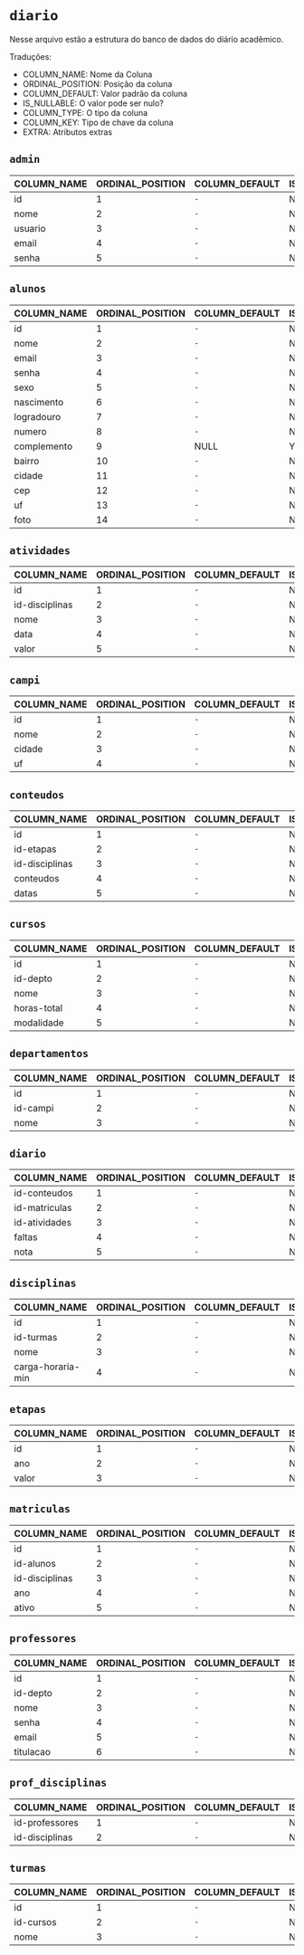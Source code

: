 # `diario`

Nesse arquivo estão a estrutura do banco de dados do diário acadêmico.

Traduções:

- COLUMN_NAME: Nome da Coluna
- ORDINAL_POSITION: Posição da coluna
- COLUMN_DEFAULT: Valor padrão da coluna
- IS_NULLABLE: O valor pode ser nulo?
- COLUMN_TYPE: O tipo da coluna
- COLUMN_KEY: Tipo de chave da coluna
- EXTRA: Atributos extras

## `admin`

| COLUMN_NAME | ORDINAL_POSITION | COLUMN_DEFAULT | IS_NULLABLE | COLUMN_TYPE  | COLUMN_KEY | EXTRA | IS_GENERATED |
| ----------- | ---------------- | -------------- | ----------- | ------------ | ---------- | ----- | ------------ |
| id          | 1                | `-`            | NO          | int(11)      | PRI        | `-`   | NEVER        |
| nome        | 2                | `-`            | NO          | varchar(255) | `-`        | `-`   | NEVER        |
| usuario     | 3                | `-`            | NO          | varchar(255) | `-`        | `-`   | NEVER        |
| email       | 4                | `-`            | NO          | varchar(255) | UNI        | `-`   | NEVER        |
| senha       | 5                | `-`            | NO          | varchar(255) | `-`        | `-`   | NEVER        |

## `alunos`

| COLUMN_NAME | ORDINAL_POSITION | COLUMN_DEFAULT | IS_NULLABLE | COLUMN_TYPE   | COLUMN_KEY | EXTRA | IS_GENERATED |
| ----------- | ---------------- | -------------- | ----------- | ------------- | ---------- | ----- | ------------ |
| id          | 1                | `-`            | NO          | int(11)       | PRI        | `-`   | NEVER        |
| nome        | 2                | `-`            | NO          | varchar(255)  | `-`        | `-`   | NEVER        |
| email       | 3                | `-`            | NO          | varchar(255)  | UNI        | `-`   | NEVER        |
| senha       | 4                | `-`            | NO          | varchar(255)  | `-`        | `-`   | NEVER        |
| sexo        | 5                | `-`            | NO          | enum('M','F') | `-`        | `-`   | NEVER        |
| nascimento  | 6                | `-`            | NO          | date          | `-`        | `-`   | NEVER        |
| logradouro  | 7                | `-`            | NO          | varchar(255)  | `-`        | `-`   | NEVER        |
| numero      | 8                | `-`            | NO          | int(11)       | `-`        | `-`   | NEVER        |
| complemento | 9                | NULL           | YES         | varchar(255)  | `-`        | `-`   | NEVER        |
| bairro      | 10               | `-`            | NO          | varchar(255)  | `-`        | `-`   | NEVER        |
| cidade      | 11               | `-`            | NO          | varchar(255)  | `-`        | `-`   | NEVER        |
| cep         | 12               | `-`            | NO          | int(11)       | `-`        | `-`   | NEVER        |
| uf          | 13               | `-`            | NO          | varchar(255)  | `-`        | `-`   | NEVER        |
| foto        | 14               | `-`            | NO          | text          | `-`        | `-`   | NEVER        |

## `atividades`

| COLUMN_NAME    | ORDINAL_POSITION | COLUMN_DEFAULT | IS_NULLABLE | COLUMN_TYPE  | COLUMN_KEY | EXTRA          | IS_GENERATED |
| -------------- | ---------------- | -------------- | ----------- | ------------ | ---------- | -------------- | ------------ |
| id             | 1                | `-`            | NO          | int(11)      | PRI        | auto_increment | NEVER        |
| id-disciplinas | 2                | `-`            | NO          | int(11)      | `-`        | `-`            | NEVER        |
| nome           | 3                | `-`            | NO          | varchar(255) | `-`        | `-`            | NEVER        |
| data           | 4                | `-`            | NO          | date         | `-`        | `-`            | NEVER        |
| valor          | 5                | `-`            | NO          | decimal(5,2) | `-`        | `-`            | NEVER        |

## `campi`

| COLUMN_NAME | ORDINAL_POSITION | COLUMN_DEFAULT | IS_NULLABLE | COLUMN_TYPE  | COLUMN_KEY | EXTRA          | IS_GENERATED |
| ----------- | ---------------- | -------------- | ----------- | ------------ | ---------- | -------------- | ------------ |
| id          | 1                | `-`            | NO          | int(11)      | PRI        | auto_increment | NEVER        |
| nome        | 2                | `-`            | NO          | varchar(255) | `-`        | `-`            | NEVER        |
| cidade      | 3                | `-`            | NO          | varchar(255) | `-`        | `-`            | NEVER        |
| uf          | 4                | `-`            | NO          | varchar(255) | `-`        | `-`            | NEVER        |

## `conteudos`

| COLUMN_NAME    | ORDINAL_POSITION | COLUMN_DEFAULT | IS_NULLABLE | COLUMN_TYPE | COLUMN_KEY | EXTRA          | IS_GENERATED |
| -------------- | ---------------- | -------------- | ----------- | ----------- | ---------- | -------------- | ------------ |
| id             | 1                | `-`            | NO          | int(11)     | PRI        | auto_increment | NEVER        |
| id-etapas      | 2                | `-`            | NO          | int(11)     | `-`        | `-`            | NEVER        |
| id-disciplinas | 3                | `-`            | NO          | int(11)     | `-`        | `-`            | NEVER        |
| conteudos      | 4                | `-`            | NO          | text        | `-`        | `-`            | NEVER        |
| datas          | 5                | `-`            | NO          | date        | `-`        | `-`            | NEVER        |

## `cursos`

| COLUMN_NAME | ORDINAL_POSITION | COLUMN_DEFAULT | IS_NULLABLE | COLUMN_TYPE  | COLUMN_KEY | EXTRA          | IS_GENERATED |
| ----------- | ---------------- | -------------- | ----------- | ------------ | ---------- | -------------- | ------------ |
| id          | 1                | `-`            | NO          | int(11)      | PRI        | auto_increment | NEVER        |
| id-depto    | 2                | `-`            | NO          | int(11)      | `-`        | `-`            | NEVER        |
| nome        | 3                | `-`            | NO          | varchar(255) | `-`        | `-`            | NEVER        |
| horas-total | 4                | `-`            | NO          | int(11)      | `-`        | `-`            | NEVER        |
| modalidade  | 5                | `-`            | NO          | varchar(255) | `-`        | `-`            | NEVER        |

## `departamentos`

| COLUMN_NAME | ORDINAL_POSITION | COLUMN_DEFAULT | IS_NULLABLE | COLUMN_TYPE  | COLUMN_KEY | EXTRA          | IS_GENERATED |
| ----------- | ---------------- | -------------- | ----------- | ------------ | ---------- | -------------- | ------------ |
| id          | 1                | `-`            | NO          | int(11)      | PRI        | auto_increment | NEVER        |
| id-campi    | 2                | `-`            | NO          | int(11)      | `-`        | `-`            | NEVER        |
| nome        | 3                | `-`            | NO          | varchar(255) | `-`        | `-`            | NEVER        |

## `diario`

| COLUMN_NAME   | ORDINAL_POSITION | COLUMN_DEFAULT | IS_NULLABLE | COLUMN_TYPE  | COLUMN_KEY | EXTRA | IS_GENERATED |
| ------------- | ---------------- | -------------- | ----------- | ------------ | ---------- | ----- | ------------ |
| id-conteudos  | 1                | `-`            | NO          | int(11)      | `-`        | `-`   | NEVER        |
| id-matriculas | 2                | `-`            | NO          | int(11)      | `-`        | `-`   | NEVER        |
| id-atividades | 3                | `-`            | NO          | int(11)      | `-`        | `-`   | NEVER        |
| faltas        | 4                | `-`            | NO          | int(11)      | `-`        | `-`   | NEVER        |
| nota          | 5                | `-`            | NO          | decimal(5,2) | `-`        | `-`   | NEVER        |

## `disciplinas`

| COLUMN_NAME       | ORDINAL_POSITION | COLUMN_DEFAULT | IS_NULLABLE | COLUMN_TYPE  | COLUMN_KEY | EXTRA          | IS_GENERATED |
| ----------------- | ---------------- | -------------- | ----------- | ------------ | ---------- | -------------- | ------------ |
| id                | 1                | `-`            | NO          | int(11)      | PRI        | auto_increment | NEVER        |
| id-turmas         | 2                | `-`            | NO          | int(11)      | `-`        | `-`            | NEVER        |
| nome              | 3                | `-`            | NO          | varchar(255) | `-`        | `-`            | NEVER        |
| carga-horaria-min | 4                | `-`            | NO          | int(11)      | `-`        | `-`            | NEVER        |

## `etapas`

| COLUMN_NAME | ORDINAL_POSITION | COLUMN_DEFAULT | IS_NULLABLE | COLUMN_TYPE  | COLUMN_KEY | EXTRA          | IS_GENERATED |
| ----------- | ---------------- | -------------- | ----------- | ------------ | ---------- | -------------- | ------------ |
| id          | 1                | `-`            | NO          | int(11)      | PRI        | auto_increment | NEVER        |
| ano         | 2                | `-`            | NO          | int(11)      | `-`        | `-`            | NEVER        |
| valor       | 3                | `-`            | NO          | decimal(5,2) | `-`        | `-`            | NEVER        |

## `matriculas`

| COLUMN_NAME    | ORDINAL_POSITION | COLUMN_DEFAULT | IS_NULLABLE | COLUMN_TYPE | COLUMN_KEY | EXTRA          | IS_GENERATED |
| -------------- | ---------------- | -------------- | ----------- | ----------- | ---------- | -------------- | ------------ |
| id             | 1                | `-`            | NO          | int(11)     | PRI        | auto_increment | NEVER        |
| id-alunos      | 2                | `-`            | NO          | int(11)     | `-`        | `-`            | NEVER        |
| id-disciplinas | 3                | `-`            | NO          | int(11)     | `-`        | `-`            | NEVER        |
| ano            | 4                | `-`            | NO          | int(11)     | `-`        | `-`            | NEVER        |
| ativo          | 5                | `-`            | NO          | tinyint(1)  | `-`        | `-`            | NEVER        |

## `professores`

| COLUMN_NAME | ORDINAL_POSITION | COLUMN_DEFAULT | IS_NULLABLE | COLUMN_TYPE           | COLUMN_KEY | EXTRA | IS_GENERATED |
| ----------- | ---------------- | -------------- | ----------- | --------------------- | ---------- | ----- | ------------ |
| id          | 1                | `-`            | NO          | int(11)               | PRI        | `-`   | NEVER        |
| id-depto    | 2                | `-`            | NO          | int(11)               | `-`        | `-`   | NEVER        |
| nome        | 3                | `-`            | NO          | varchar(255)          | `-`        | `-`   | NEVER        |
| senha       | 4                | `-`            | NO          | varchar(255)          | `-`        | `-`   | NEVER        |
| email       | 5                | `-`            | NO          | varchar(255)          | UNI        | `-`   | NEVER        |
| titulacao   | 6                | `-`            | NO          | enum('M','D','E','G') | `-`        | `-`   | NEVER        |

## `prof_disciplinas`

| COLUMN_NAME    | ORDINAL_POSITION | COLUMN_DEFAULT | IS_NULLABLE | COLUMN_TYPE | COLUMN_KEY | EXTRA | IS_GENERATED |
| -------------- | ---------------- | -------------- | ----------- | ----------- | ---------- | ----- | ------------ |
| id-professores | 1                | `-`            | NO          | int(11)     | `-`        | `-`   | NEVER        |
| id-disciplinas | 2                | `-`            | NO          | int(11)     | `-`        | `-`   | NEVER        |

## `turmas`

| COLUMN_NAME | ORDINAL_POSITION | COLUMN_DEFAULT | IS_NULLABLE | COLUMN_TYPE  | COLUMN_KEY | EXTRA          | IS_GENERATED |
| ----------- | ---------------- | -------------- | ----------- | ------------ | ---------- | -------------- | ------------ |
| id          | 1                | `-`            | NO          | int(11)      | PRI        | auto_increment | NEVER        |
| id-cursos   | 2                | `-`            | NO          | int(11)      | `-`        | `-`            | NEVER        |
| nome        | 3                | `-`            | NO          | varchar(255) | `-`        | `-`            | NEVER        |
